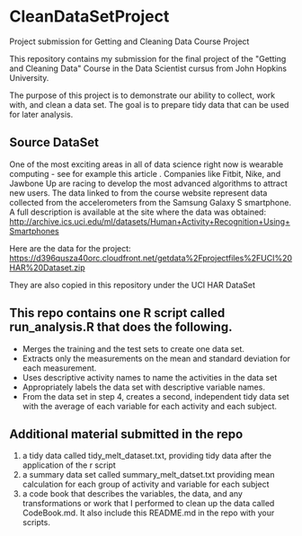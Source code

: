 # CleanDataSetProject
Project submission for Getting and Cleaning Data Course Project

This repository contains my submission for the final project of the "Getting and Cleaning Data" Course in the Data Scientist cursus from John Hopkins University.

The purpose of this project is to demonstrate our ability to collect, work with, and clean a data set. The goal is to prepare tidy data that can be used for later analysis. 

## Source DataSet 
One of the most exciting areas in all of data science right now is wearable computing - see for example this article . Companies like Fitbit, Nike, and Jawbone Up are racing to develop the most advanced algorithms to attract new users. The data linked to from the course website represent data collected from the accelerometers from the Samsung Galaxy S smartphone. A full description is available at the site where the data was obtained:
http://archive.ics.uci.edu/ml/datasets/Human+Activity+Recognition+Using+Smartphones

Here are the data for the project:
https://d396qusza40orc.cloudfront.net/getdata%2Fprojectfiles%2FUCI%20HAR%20Dataset.zip

They are also copied in this repository under the UCI HAR DataSet

## This repo contains one R script called run_analysis.R that does the following.

- Merges the training and the test sets to create one data set.
- Extracts only the measurements on the mean and standard deviation for each measurement.
- Uses descriptive activity names to name the activities in the data set
- Appropriately labels the data set with descriptive variable names.
- From the data set in step 4, creates a second, independent tidy data set with the average of each variable for each activity and each subject.

## Additional material submitted in the repo
1) a tidy data called tidy_melt_dataset.txt, providing tidy data after the application of the r script
2) a summary data set called summary_melt_datset.txt providing mean calculation for each group of activity and variable for each subject
3) a code book that describes the variables, the data, and any transformations or work that I performed to clean up the data called CodeBook.md. 
It also include this README.md in the repo with your scripts. 

